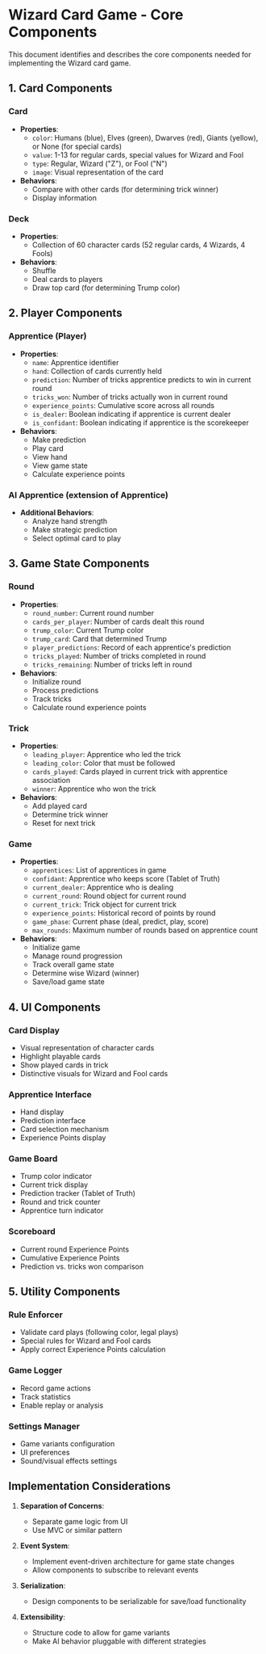 # Wizard Card Game - Core Components

This document identifies and describes the core components needed for implementing the Wizard card game.

## 1. Card Components

### Card
- **Properties**:
  - `color`: Humans (blue), Elves (green), Dwarves (red), Giants (yellow), or None (for special cards)
  - `value`: 1-13 for regular cards, special values for Wizard and Fool
  - `type`: Regular, Wizard ("Z"), or Fool ("N")
  - `image`: Visual representation of the card
- **Behaviors**:
  - Compare with other cards (for determining trick winner)
  - Display information

### Deck
- **Properties**:
  - Collection of 60 character cards (52 regular cards, 4 Wizards, 4 Fools)
- **Behaviors**:
  - Shuffle
  - Deal cards to players
  - Draw top card (for determining Trump color)

## 2. Player Components

### Apprentice (Player)
- **Properties**:
  - `name`: Apprentice identifier
  - `hand`: Collection of cards currently held
  - `prediction`: Number of tricks apprentice predicts to win in current round
  - `tricks_won`: Number of tricks actually won in current round
  - `experience_points`: Cumulative score across all rounds
  - `is_dealer`: Boolean indicating if apprentice is current dealer
  - `is_confidant`: Boolean indicating if apprentice is the scorekeeper
- **Behaviors**:
  - Make prediction
  - Play card
  - View hand
  - View game state
  - Calculate experience points

### AI Apprentice (extension of Apprentice)
- **Additional Behaviors**:
  - Analyze hand strength
  - Make strategic prediction
  - Select optimal card to play

## 3. Game State Components

### Round
- **Properties**:
  - `round_number`: Current round number
  - `cards_per_player`: Number of cards dealt this round
  - `trump_color`: Current Trump color
  - `trump_card`: Card that determined Trump
  - `player_predictions`: Record of each apprentice's prediction
  - `tricks_played`: Number of tricks completed in round
  - `tricks_remaining`: Number of tricks left in round
- **Behaviors**:
  - Initialize round
  - Process predictions
  - Track tricks
  - Calculate round experience points

### Trick
- **Properties**:
  - `leading_player`: Apprentice who led the trick
  - `leading_color`: Color that must be followed
  - `cards_played`: Cards played in current trick with apprentice association
  - `winner`: Apprentice who won the trick
- **Behaviors**:
  - Add played card
  - Determine trick winner
  - Reset for next trick

### Game
- **Properties**:
  - `apprentices`: List of apprentices in game
  - `confidant`: Apprentice who keeps score (Tablet of Truth)
  - `current_dealer`: Apprentice who is dealing
  - `current_round`: Round object for current round
  - `current_trick`: Trick object for current trick
  - `experience_points`: Historical record of points by round
  - `game_phase`: Current phase (deal, predict, play, score)
  - `max_rounds`: Maximum number of rounds based on apprentice count
- **Behaviors**:
  - Initialize game
  - Manage round progression
  - Track overall game state
  - Determine wise Wizard (winner)
  - Save/load game state

## 4. UI Components

### Card Display
- Visual representation of character cards
- Highlight playable cards
- Show played cards in trick
- Distinctive visuals for Wizard and Fool cards

### Apprentice Interface
- Hand display
- Prediction interface
- Card selection mechanism
- Experience Points display

### Game Board
- Trump color indicator
- Current trick display
- Prediction tracker (Tablet of Truth)
- Round and trick counter
- Apprentice turn indicator

### Scoreboard
- Current round Experience Points
- Cumulative Experience Points
- Prediction vs. tricks won comparison

## 5. Utility Components

### Rule Enforcer
- Validate card plays (following color, legal plays)
- Special rules for Wizard and Fool cards
- Apply correct Experience Points calculation

### Game Logger
- Record game actions
- Track statistics
- Enable replay or analysis

### Settings Manager
- Game variants configuration
- UI preferences
- Sound/visual effects settings

## Implementation Considerations

1. **Separation of Concerns**:
   - Separate game logic from UI
   - Use MVC or similar pattern

2. **Event System**:
   - Implement event-driven architecture for game state changes
   - Allow components to subscribe to relevant events

3. **Serialization**:
   - Design components to be serializable for save/load functionality

4. **Extensibility**:
   - Structure code to allow for game variants
   - Make AI behavior pluggable with different strategies
